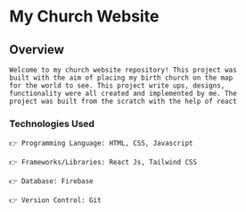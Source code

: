 # My Church Website

## Overview

    Welcome to my church website repository! This project was
    built with the aim of placing my birth church on the map
    for the world to see. This project write ups, designs,
    functionality were all created and implemented by me. The
    project was built from the scratch with the help of react

### Technologies Used

    👉 Programming Language: HTML, CSS, Javascript

    👉 Frameworks/Libraries: React Js, Tailwind CSS

    👉 Database: Firebase

    👉 Version Control: Git

